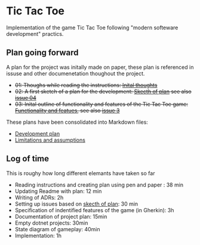 # Tic Tac Toe

Implementation of the game Tic Tac Toe following "modern softeware development" practics.

## Plan going forward

A plan for the project was initally made on paper, these plan is referenced in issuse and other documenetation thoughout the project.

* ~~01: Thoughs while reading the instructions: [Inital thoughts](plan/plan01.jpg)~~
* ~~02: A first sketch of a plan for the development: [Skecth of plan](plan/plan02.jpg) see also [issue 04](https://github.com/skjohansen/dojo-tic-tac-toe/issues/4)~~
* ~~03: Inital outline of functionality and features of the Tic Tac Toe game: [Functionality and featues](plan/plan03.jpg), see also [issue 3](https://github.com/skjohansen/dojo-tic-tac-toe/issues/3)~~

These plans have been consolidated into Markdown files:
* [Development plan](docs/development-plan.md)
* [Limitations and assumptions](docs/limitations-assumptions.md)

## Log of time

This is roughy how long different elemants have taken so far
* Reading instructions and creating plan using pen and paper : 38 min
* Updating Readme with plan: 12 min
* Writing of ADRs: 2h
* Setting up issues based on [skecth of plan](plan/plan02.jpg): 30 min
* Specification of indentified features of the game (in Gherkin): 3h
* Documentation of project plan: 15min
* Empty dotnet projects: 30min
* State diagram of gameplay: 40min
* Implementation: 1h